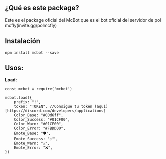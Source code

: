 ## ¿Qué es este package?

Este es el package oficial del McBot que es el bot oficial del servidor de pol mcfly(invite.gg/polmcfly)

## Instalación

```
npm install mcbot --save
```

## Usos:

__Load:__

```
const mcbot = require('mcbot')

mcbot.load({
    prefix: "!",
    token: "TOKEN", //Consigue tu token (aquí)[https://discord.com/developers/applications]
    Color_Base: "#00d6ff",
    Color_Success: "#01CF00",
    Color_Warn: "#01CF00",
    Color_Error: "#FBDD00",
    Emote_Base: "🛡️",
    Emote_Success: "✅",
    Emote_Warn: "⚠️",
    Emote_Error: "❌",
})
```